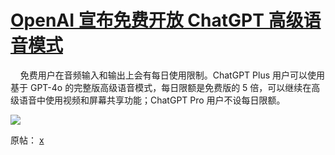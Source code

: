 # [OpenAI 宣布免费开放 ChatGPT 高级语音模式](https://github.com/jaaleng/jaaleng.github.io/issues/176)


&nbsp;&nbsp;&nbsp;&nbsp;免费用户在音频输入和输出上会有每日使用限制。ChatGPT Plus 用户可以使用基于 GPT-4o 的完整版高级语音模式，每日限额是免费版的 5 倍，可以继续在高级语音中使用视频和屏幕共享功能；ChatGPT Pro 用户不设每日限额。

<!--more-->

![](https://pic.superbed.cc/item/67bf25b9d4a81ff0af564001.jpg)


原帖： [x](https://x.com/OpenAI/status/1894495906952876101
)


